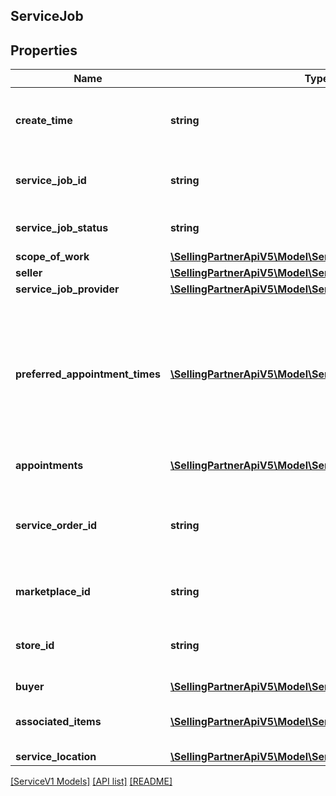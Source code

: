 ## ServiceJob

## Properties

Name | Type | Description | Notes
------------ | ------------- | ------------- | -------------
**create_time** | **string** | The date and time of the creation of the job in ISO 8601 format. | [optional]
**service_job_id** | **string** | Amazon identifier for the service job. | [optional]
**service_job_status** | **string** | The status of the service job. | [optional]
**scope_of_work** | [**\SellingPartnerApiV5\Model\ServiceV1\ScopeOfWork**](ScopeOfWork.md) |  | [optional]
**seller** | [**\SellingPartnerApiV5\Model\ServiceV1\Seller**](Seller.md) |  | [optional]
**service_job_provider** | [**\SellingPartnerApiV5\Model\ServiceV1\ServiceJobProvider**](ServiceJobProvider.md) |  | [optional]
**preferred_appointment_times** | [**\SellingPartnerApiV5\Model\ServiceV1\AppointmentTime[]**](AppointmentTime.md) | A list of appointment windows preferred by the buyer. Included only if the buyer selected appointment windows when creating the order. | [optional]
**appointments** | [**\SellingPartnerApiV5\Model\ServiceV1\Appointment[]**](Appointment.md) | A list of appointments. | [optional]
**service_order_id** | **string** | The Amazon-defined identifier for an order placed by the buyer, in 3-7-7 format. | [optional]
**marketplace_id** | **string** | The marketplace identifier. | [optional]
**store_id** | **string** | The Amazon-defined identifier for the region scope. | [optional]
**buyer** | [**\SellingPartnerApiV5\Model\ServiceV1\Buyer**](Buyer.md) |  | [optional]
**associated_items** | [**\SellingPartnerApiV5\Model\ServiceV1\AssociatedItem[]**](AssociatedItem.md) | A list of items associated with the service job. | [optional]
**service_location** | [**\SellingPartnerApiV5\Model\ServiceV1\ServiceLocation**](ServiceLocation.md) |  | [optional]

[[ServiceV1 Models]](../) [[API list]](../../Api) [[README]](../../../README.md)
